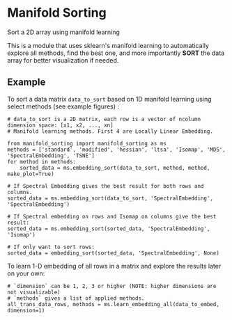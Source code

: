 # Manifold Sorting
Sort a 2D array using manifold learning

This is a module that uses sklearn's manifold learning to automatically explore all methods,
find the best one, and more importantly **SORT** the data array for better visualization if needed.

## Example
To sort a data matrix `data_to_sort`  based on 1D manifold learning using select methods (see example figures) :

    # data_to_sort is a 2D matrix, each row is a vector of ncolumn dimension space: [x1, x2, ..., xn]
    # Manifold learning methods. First 4 are Locally Linear Embedding.

    from manifold_sorting import manifold_sorting as ms
    methods = ['standard', 'modified', 'hessian', 'ltsa', 'Isomap', 'MDS', 'SpectralEmbedding', 'TSNE']
    for method in methods:
        sorted_data = ms.embedding_sort(data_to_sort, method, method, make_plot=True)

    # If Spectral Embedding gives the best result for both rows and columns.
    sorted_data = ms.embedding_sort(data_to_sort, 'SpectralEmbedding', 'SpectralEmbedding')

    # If Spectral embedding on rows and Isomap on columns give the best result:
    sorted_data = ms.embedding_sort(sorted_data, 'SpectralEmbedding', 'Isomap')

    # If only want to sort rows:
    sorted_data = embedding_sort(sorted_data, 'SpectralEmbedding', None)



To learn 1-D embedding of all rows in a matrix and explore the results later on your own:

    # `dimension` can be 1, 2, 3 or higher (NOTE: higher dimensions are not visualizable)
    # `methods` gives a list of applied methods.
    all_trans_data_rows, methods = ms.learn_embedding_all(data_to_embed, dimension=1)

